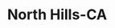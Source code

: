 ---
title: North Hills-CA
slug: north-hills-ca
f_state:
- cms/state/california.md
f_locations:
- cms/payday-loan/cash-n-more-8028.md
- cms/payday-loan/cash-plus-8317.md
- cms/payday-loan/cash-ur-checks-8939.md
- cms/payday-loan/check-into-cash-12691.md
- cms/payday-loan/interstate-check-cashing-19740.md
- cms/payday-loan/la-check-cashers-20193.md
- cms/payday-loan/popular-cash-express-24506.md
- cms/payday-loan/sepulveda-check-cashing-26311.md
- cms/payday-loan/sepulveda-quick-check-inc-26312.md
- cms/payday-loan/sepulveda-quick-check-inc-26313.md
- cms/payday-loan/western-union-28760.md
updated-on: '2024-05-30T13:41:28.615Z'
created-on: '2024-05-30T13:41:28.615Z'
published-on: '2024-05-30T13:54:32.469Z'
f_city: North Hills
layout: '[city].html'
tags: city
---